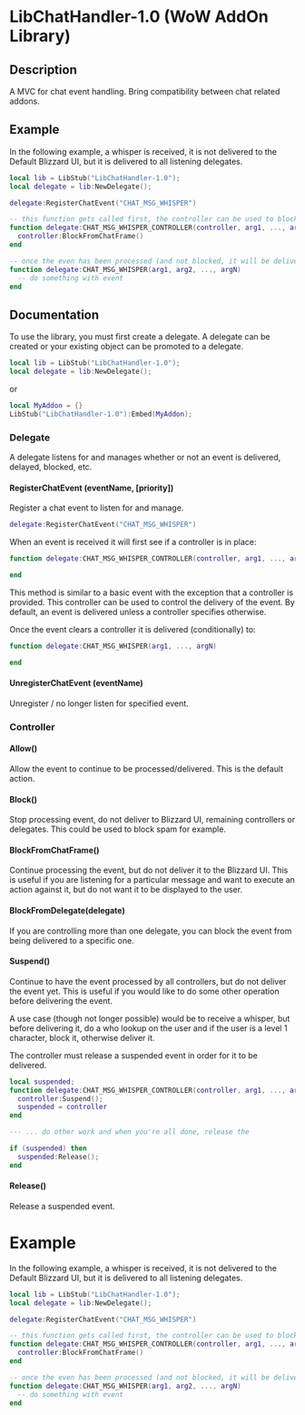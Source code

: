 # LibChatHandler-1.0 (WoW AddOn Library)

## Description
A MVC for chat event handling. Bring compatibility between chat related addons.

## Example
In the following example, a whisper is received, it is not delivered to the Default Blizzard UI, but it is delivered to all listening delegates.

```lua
local lib = LibStub("LibChatHandler-1.0");
local delegate = lib:NewDelegate();

delegate:RegisterChatEvent("CHAT_MSG_WHISPER")

-- this function gets called first, the controller can be used to block messages, delay them etc.
function delegate:CHAT_MSG_WHISPER_CONTROLLER(controller, arg1, ..., argN)
  controller:BlockFromChatFrame()
end

-- once the even has been processed (and not blocked, it will be delivered here and to other delegates)
function delegate:CHAT_MSG_WHISPER(arg1, arg2, ..., argN)
  -- do something with event
end
```

## Documentation

To use the library, you must first create a delegate. A delegate can be created or your existing object can be promoted to a delegate.
```lua
local lib = LibStub("LibChatHandler-1.0");
local delegate = lib:NewDelegate();
```
or
```lua
local MyAddon = {}
LibStub("LibChatHandler-1.0"):Embed(MyAddon);
```

### Delegate
A delegate listens for and manages whether or not an event is delivered, delayed, blocked, etc.
#### RegisterChatEvent (eventName, [priority])
Register a chat event to listen for and manage.
```lua
delegate:RegisterChatEvent("CHAT_MSG_WHISPER")
```
When an event is received it will first see if a controller is in place:
```lua
function delegate:CHAT_MSG_WHISPER_CONTROLLER(controller, arg1, ..., argN)

end
```
This method is similar to a basic event with the exception that a controller is provided. This controller can be used to control the delivery of the event. By default, an event is delivered unless a controller specifies otherwise.

Once the event clears a controller it is delivered (conditionally) to:
```lua
function delegate:CHAT_MSG_WHISPER(arg1, ..., argN)

end
```

#### UnregisterChatEvent (eventName)
Unregister / no longer listen for specified event.

### Controller

#### Allow()
Allow the event to continue to be processed/delivered. This is the default action.

#### Block()
Stop processing event, do not deliver to Blizzard UI, remaining controllers or delegates. This could be used to block spam for example.

#### BlockFromChatFrame()
Continue processing the event, but do not deliver it to the Blizzard UI. This is useful if you are listening for a particular message and want to execute an action against it, but do not want it to be displayed to the user.

#### BlockFromDelegate(delegate)
If you are controlling more than one delegate, you can block the event from being delivered to a specific one.

#### Suspend()
Continue to have the event processed by all controllers, but do not deliver the event yet. This is useful if you would like to do some other operation before delivering the event.

A use case (though not longer possible) would be to receive a whisper, but before delivering it, do a who lookup on the user and if the user is a level 1 character, block it, otherwise deliver it.

The controller must release a suspended event in order for it to be delivered.

```lua
local suspended;
function delegate:CHAT_MSG_WHISPER_CONTROLLER(controller, arg1, ..., argN)
  controller:Suspend();
  suspended = controller
end

--- ... do other work and when you're all done, release the

if (suspended) then
  suspended:Release();
end
```

#### Release()
Release a suspended event.

# Example
In the following example, a whisper is received, it is not delivered to the Default Blizzard UI, but it is delivered to all listening delegates.

```lua
local lib = LibStub("LibChatHandler-1.0");
local delegate = lib:NewDelegate();

delegate:RegisterChatEvent("CHAT_MSG_WHISPER")

-- this function gets called first, the controller can be used to block messages, delay them etc.
function delegate:CHAT_MSG_WHISPER_CONTROLLER(controller, arg1, ..., argN)
  controller:BlockFromChatFrame()
end

-- once the even has been processed (and not blocked, it will be delivered here and to other delegates)
function delegate:CHAT_MSG_WHISPER(arg1, arg2, ..., argN)
  -- do something with event
end
```